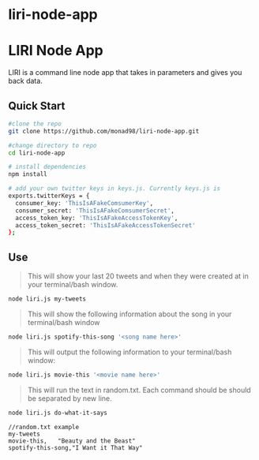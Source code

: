 # liri-node-app
# LIRI Node App
LIRI is a command line node app that takes in parameters and gives you back data.

## Quick Start
```bash
#clone the repo
git clone https://github.com/monad98/liri-node-app.git

#change directory to repo
cd liri-node-app

# install dependencies
npm install

# add your own twitter keys in keys.js. Currently keys.js is
exports.twitterKeys = {
  consumer_key: 'ThisIsAFakeComsumerKey',
  consumer_secret: 'ThisIsAFakeComsumerSecret',
  access_token_key: 'ThisIsAFakeAccessTokenKey',
  access_token_secret: 'ThisIsAFakeAccessTokenSecret'
};
```

## Use
> This will show your last 20 tweets and when they were created at in your terminal/bash window.

```bash
node liri.js my-tweets
```

> This will show the following information about the song in your terminal/bash window
```bash
node liri.js spotify-this-song '<song name here>'
```
> This will output the following information to your terminal/bash window:
```bash
node liri.js movie-this '<movie name here>'
```
> This will run the text in random.txt. Each command should be should be separated by new line. 
```bash
node liri.js do-what-it-says 
```
```
//random.txt example
my-tweets
movie-this,   "Beauty and the Beast"
spotify-this-song,"I Want it That Way"
